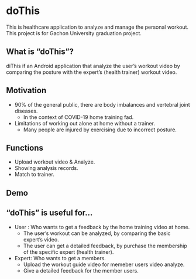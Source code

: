 # doThis
This is healthcare application to analyze and manage the personal workout.
This project is for Gachon University graduation project.


## What is “doThis”?

diThis if an Android application that analyze the user’s workout video by comparing the posture with the expert’s (health trainer) workout video.


## Motivation

- 90% of the general public, there are body imbalances and vertebral joint diseases.
    - In the context of COVID-19 home training fad.
- Limitations of working out alone at home without a trainer.
    - Many people are injured by exercising due to incorrect posture.


## Functions

- Upload workout video & Analyze.
- Showing analysis records.
- Match to trainer.


## Demo


## “doThis” is useful for…

- User : Who wants to get a feedback by the home training video at home.
    - The user’s workout can be analyzed, by comparing the basic expert’s video.
    - The user can get a detailed feedback, by purchase the membership of the specific expert (health trainer).
- Expert: Who wants to get a members.
    - Upload the workout guide video for memeber users video analyze.
    - Give a detailed feedback for the member users.
 
